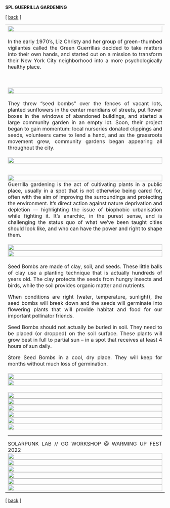 **SPL GUERRILLA GARDENING**

<!-------  BACK   --------->
<p align="left" >[ <a href="../README.md#readme-top"> back</a> ]</p>


<table width = 90%>
<tr>

<td align = "justify" width = 90% colspan=2>
<img src="spl-gg-poster.png" width = 100%>
<br><br>
In the early 1970’s, Liz Christy and her group of green-thumbed vigilantes called the Green Guerrillas decided to take matters into their own hands, and started out on a mission to transform their New York City neighborhood into a more psychologically healthy place.

<br><br>
<img src="green-guerrillas.png" width = 100%>
<br><br>
They threw “seed bombs” over the fences of vacant lots, planted sunflowers in the center meridians of streets, put flower boxes in the windows of abandoned buildings, and started a large community garden in an empty lot. 
Soon, their project began to gain momentum: local nurseries donated clippings and seeds, volunteers came to lend a hand, and as the grassroots movement grew, community gardens began appearing all throughout the city.
<br><br>
<img src="green-liz.png" width = 100%>
<br><br>

<img src="gg-title.png" width = 100%>
<br>
Guerrilla gardening is the act of cultivating plants in a public place, usually in a spot that is not otherwise being cared for, often with the aim of improving the surroundings and protecting the environment. 
It’s direct action against nature deprivation and depletion — highlighting the issue of biophobic urbanisation while fighting it. It’s anarchic, in the purest sense, and is challenging the status quo of what we’ve been taught cities should look like, and who can have the power and right to shape them. 
<br><br>
<img src="gg-rebellion.png" width = 100%>
<br>
<img src="gg-rules.png" width = 100%>
<br><br>
Seed Bombs are made of clay, soil, and seeds. These little balls of clay use a planting technique that is actually hundreds of years old.  The clay protects the seeds from hungry insects and birds, while the soil provides organic matter and nutrients. 

When conditions are right (water, temperature, sunlight), the seed bombs will break down and the seeds will germinate into flowering plants that will provide habitat and food for our important pollinator friends. 

Seed Bombs should not actually be buried in soil. They need to be placed (or dropped) on the soil surface. These plants will grow best in full to partial sun – in a spot that receives at least 4 hours of sun daily.

Store Seed Bombs in a cool, dry place. They will keep for months without much loss of germination.
<br><br>
<img src="gg-seedbomb-recipe.png" width = 100%>
<br>
<img src="seedbomb-anim.gif" width = 100%>
<br><br>
<img src="delab-seedbombs-03.jpg" width = 100%>
<br>
<img src="delab-seedbombs-04.jpg" width = 100%>
<br>
<img src="delab-seedbombs-05.jpg" width = 100%>
<br>
<img src="delab-seedbombs-06.jpg" width = 100%>
<br>
<img src="delab-seedbombs-07.jpg" width = 100%>
<br>
<img src="gg-tezpunk.jpg" width = 100%>
<br>
<hr>
SOLARPUNK LAB // GG WORKSHOP @ WARMING UP FEST 2022
<br>
<img src="spl-gg-ws-01.jpg" width = 100%>
<br>
<img src="spl-gg-ws-02.jpg" width = 100%>
<br>
<img src="spl-gg-ws-03.jpg" width = 100%>
<br>
<img src="spl-gg-ws-04.jpg" width = 100%>
<br>
<img src="spl-gg-ws-05.jpg" width = 100%>
<br>
<img src="spl-gg-ws-06.jpg" width = 100%>
<br>
</tr>
</table>

<!-------  BACK   --------->
<p align="left" >[ <a href="../README.md#readme-top"> back</a> ]</p>
